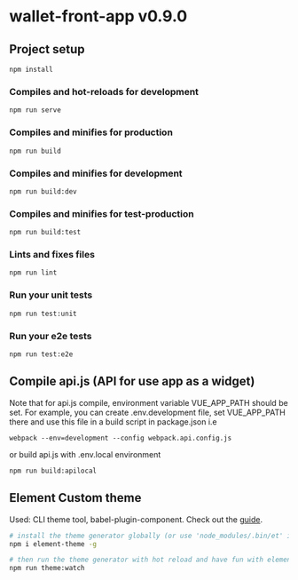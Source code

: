 # wallet-front-app v0.9.0

## Project setup
```
npm install
```

### Compiles and hot-reloads for development
```
npm run serve
```

### Compiles and minifies for production
```
npm run build
```

### Compiles and minifies for development
```
npm run build:dev
```

### Compiles and minifies for test-production
```
npm run build:test
```

### Lints and fixes files
```
npm run lint
```

### Run your unit tests
```
npm run test:unit
```

### Run your e2e tests
```
npm run test:e2e
```

## Compile api.js (API for use app as a widget) 

Note that for api.js compile, environment variable VUE_APP_PATH should be set.
For example, you can create .env.development file, set VUE_APP_PATH there and use this file in a build script in package.json
i.e
```
webpack --env=development --config webpack.api.config.js
```

or build api.js with .env.local environment
```
npm run build:apilocal
```


## Element Custom theme

Used: CLI theme tool, babel-plugin-component. Check out the [guide](http://element.eleme.io/#/en-US/component/custom-theme).

``` bash
# install the theme generator globally (or use 'node_modules/.bin/et' instead of 'et')
npm i element-theme -g

# then run the theme generator with hot reload and have fun with element-variables.scss
npm run theme:watch
```
